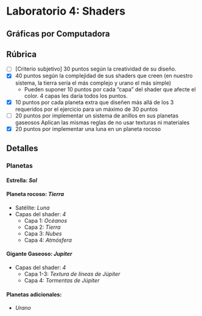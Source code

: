 # Laboratorio 4: Shaders
## Gráficas por Computadora

## Rúbrica 
- [ ] [Criterio subjetivo] 30 puntos según la creatividad de su diseño.
- [x] 40 puntos según la complejidad de sus shaders que creen (en nuestro sistema, la tierra sería el más complejo y urano el más simple)
  - Pueden suponer 10 puntos por cada “capa” del shader que afecte el color. 4 capas les daría todos los puntos.
- [x] 10 puntos por cada planeta extra que diseñen más allá de los 3 requeridos por el ejercicio para un máximo de 30 puntos
- [ ] 20 puntos por implementar un sistema de anillos en sus planetas gaseosos
Aplican las mismas reglas de no usar texturas ni materiales
- [x] 20 puntos por implementar una luna en un planeta rocoso

## Detalles

### Planetas
#### Estrella: *Sol*

#### Planeta rocoso: *Tierra*
- Satélite: *Luna*
- Capas del shader: *4*
  - Capa 1: *Océanos*
  - Capa 2: *Tierra*
  - Capa 3: *Nubes*
  - Capa 4: *Atmósfera*

#### Gigante Gaseoso: *Jupiter*
- Capas del shader: *4*
  - Capa 1-3: *Textura de líneas de Júpiter*
  - Capa 4: *Tormentas de Júpiter*

#### Planetas adicionales:
- *Urano*